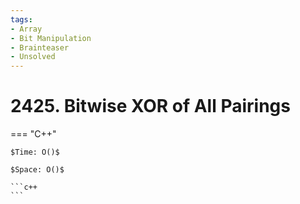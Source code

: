 ```yaml
---
tags:
- Array
- Bit Manipulation
- Brainteaser
- Unsolved
---
```



# 2425. Bitwise XOR of All Pairings

=== "C++"

    $Time: O()$

    $Space: O()$

    ```c++
    ```